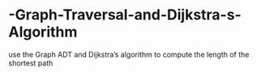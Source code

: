 # -Graph-Traversal-and-Dijkstra-s-Algorithm
use the Graph ADT and Dijkstra’s algorithm to compute the length of the shortest path 
